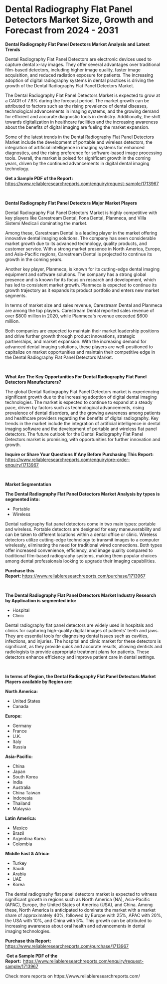 <p><h1>Dental Radiography Flat Panel Detectors Market Size, Growth and Forecast from 2024 - 2031</h1></p><p><strong>Dental Radiography Flat Panel Detectors Market Analysis and Latest Trends</strong></p>
<p><p>Dental Radiography Flat Panel Detectors are electronic devices used to capture dental x-ray images. They offer several advantages over traditional film-based detectors, including higher image quality, faster image acquisition, and reduced radiation exposure for patients. The increasing adoption of digital radiography systems in dental practices is driving the growth of the Dental Radiography Flat Panel Detectors Market.</p><p>The Dental Radiography Flat Panel Detectors Market is expected to grow at a CAGR of 7.8% during the forecast period. The market growth can be attributed to factors such as the rising prevalence of dental diseases, technological advancements in imaging systems, and the growing demand for efficient and accurate diagnostic tools in dentistry. Additionally, the shift towards digitalization in healthcare facilities and the increasing awareness about the benefits of digital imaging are fueling the market expansion.</p><p>Some of the latest trends in the Dental Radiography Flat Panel Detectors Market include the development of portable and wireless detectors, the integration of artificial intelligence in imaging systems for enhanced diagnostics, and the rising preference for software-based image processing tools. Overall, the market is poised for significant growth in the coming years, driven by the continued advancements in digital dental imaging technology.</p></p>
<p><strong>Get a Sample PDF of the Report:&nbsp;</strong> <a href="https://www.reliableresearchreports.com/enquiry/request-sample/1713967">https://www.reliableresearchreports.com/enquiry/request-sample/1713967</a></p>
<p>&nbsp;</p>
<p><strong>Dental Radiography Flat Panel Detectors Major Market Players</strong></p>
<p><p>Dental Radiography Flat Panel Detectors Market is highly competitive with key players like Carestream Dental, Fona Dental, Planmeca, and Villa Sistemi Medicali dominating the market. </p><p>Among these, Carestream Dental is a leading player in the market offering innovative dental imaging solutions. The company has seen considerable market growth due to its advanced technology, quality products, and customer service. With a strong market presence in North America, Europe, and Asia-Pacific regions, Carestream Dental is projected to continue its growth in the coming years.</p><p>Another key player, Planmeca, is known for its cutting-edge dental imaging equipment and software solutions. The company has a strong global presence and is known for its focus on research and development, which has led to consistent market growth. Planmeca is expected to continue its growth trajectory as it expands its product portfolio and enters new market segments.</p><p>In terms of market size and sales revenue, Carestream Dental and Planmeca are among the top players. Carestream Dental reported sales revenue of over $800 million in 2020, while Planmeca's revenue exceeded $600 million.</p><p>Both companies are expected to maintain their market leadership positions and drive further growth through product innovations, strategic partnerships, and market expansion. With the increasing demand for advanced dental imaging solutions, these players are well-positioned to capitalize on market opportunities and maintain their competitive edge in the Dental Radiography Flat Panel Detectors Market.</p></p>
<p>&nbsp;</p>
<p><strong>What Are The Key Opportunities For Dental Radiography Flat Panel Detectors Manufacturers?</strong></p>
<p><p>The global Dental Radiography Flat Panel Detectors market is experiencing significant growth due to the increasing adoption of digital dental imaging technologies. The market is expected to continue to expand at a steady pace, driven by factors such as technological advancements, rising prevalence of dental disorders, and the growing awareness among patients and healthcare providers regarding the benefits of digital radiography. Key trends in the market include the integration of artificial intelligence in dental imaging software and the development of portable and wireless flat panel detectors. The future outlook for the Dental Radiography Flat Panel Detectors market is promising, with opportunities for further innovation and growth.</p></p>
<p><strong>Inquire or Share Your Questions If Any Before Purchasing This Report:</strong> <a href="https://www.reliableresearchreports.com/enquiry/pre-order-enquiry/1713967">https://www.reliableresearchreports.com/enquiry/pre-order-enquiry/1713967</a></p>
<p>&nbsp;</p>
<p><strong>Market Segmentation</strong></p>
<p><strong>The Dental Radiography Flat Panel Detectors Market Analysis by types is segmented into:</strong></p>
<p><ul><li>Portable</li><li>Wireless</li></ul></p>
<p><p>Dental radiography flat panel detectors come in two main types: portable and wireless. Portable detectors are designed for easy maneuverability and can be taken to different locations within a dental office or clinic. Wireless detectors utilize cutting-edge technology to transmit images to a computer wirelessly, eliminating the need for traditional wired connections. Both types offer increased convenience, efficiency, and image quality compared to traditional film-based radiography systems, making them popular choices among dental professionals looking to upgrade their imaging capabilities.</p></p>
<p><strong>Purchase this Report:&nbsp;</strong><a href="https://www.reliableresearchreports.com/purchase/1713967">https://www.reliableresearchreports.com/purchase/1713967</a></p>
<p>&nbsp;</p>
<p><strong>The Dental Radiography Flat Panel Detectors Market Industry Research by Application is segmented into:</strong></p>
<p><ul><li>Hospital</li><li>Clinic</li></ul></p>
<p><p>Dental radiography flat panel detectors are widely used in hospitals and clinics for capturing high-quality digital images of patients' teeth and jaws. They are essential tools for diagnosing dental issues such as cavities, infections, and injuries. The hospital and clinic market for these detectors is significant, as they provide quick and accurate results, allowing dentists and radiologists to provide appropriate treatment plans for patients. These detectors enhance efficiency and improve patient care in dental settings.</p></p>
<p>&nbsp;</p>
<p><strong>In terms of Region, the Dental Radiography Flat Panel Detectors Market Players available by Region are:</strong></p>
<p>
    <p> <strong> North America: </strong>
        <ul>
            <li>United States</li>
            <li>Canada</li>
        </ul>
        </p> 
    <p> <strong> Europe: </strong>
        <ul>
            <li>Germany</li>
            <li>France</li>
            <li>U.K.</li>
            <li>Italy</li>
            <li>Russia</li>
        </ul>
        </p> 
    <p> <strong> Asia-Pacific: </strong>
        <ul>
            <li>China</li>
            <li>Japan</li>
            <li>South Korea</li>
            <li>India</li>
            <li>Australia</li>
            <li>China Taiwan</li>
            <li>Indonesia</li>
            <li>Thailand</li>
            <li>Malaysia</li>
        </ul>
        </p> 
    <p> <strong> Latin America: </strong>
        <ul>
            <li>Mexico</li>
            <li>Brazil</li>
            <li>Argentina Korea</li>
            <li>Colombia</li>
        </ul>
        </p> 
    <p> <strong> Middle East & Africa: </strong>
        <ul>
            <li>Turkey</li>
            <li>Saudi</li>
            <li>Arabia</li>
            <li>UAE</li>
            <li>Korea</li>
        </ul>
    </p>
    </p>
<p><p>The dental radiography flat panel detectors market is expected to witness significant growth in regions such as North America (NA), Asia-Pacific (APAC), Europe, the United States of America (USA), and China. Among these, North America is anticipated to dominate the market with a market share of approximately 40%, followed by Europe with 25%, APAC with 20%, the USA with 10%, and China with 5%. This growth can be attributed to increasing awareness about oral health and advancements in dental imaging technologies.</p></p>
<p><strong>Purchase this Report: </strong><a href="https://www.reliableresearchreports.com/purchase/1713967">https://www.reliableresearchreports.com/purchase/1713967</a></p>
<p>&nbsp;<strong>Get a Sample PDF of the Report:&nbsp;&nbsp;</strong><a href="https://www.reliableresearchreports.com/enquiry/request-sample/1713967">https://www.reliableresearchreports.com/enquiry/request-sample/1713967</a></p>
<p><strong></strong></p>
<p>Check more reports on https://www.reliableresearchreports.com/</p>